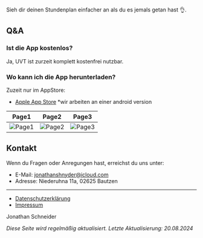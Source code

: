 Sieh dir deinen Stundenplan einfacher an als du es jemals getan hast 👌.

## Q&A

### Ist die App kostenlos?

Ja, UVT ist zurzeit komplett kostenfrei nutzbar.

### Wo kann ich die App herunterladen?

Zuzeit nur im AppStore:
- [Apple App Store](https://apps.apple.com/app/uvt-stundenplan/id6651827711)
*wir arbeiten an einer android version

| Page1 | Page2 | Page3 |
| -------- | ------- | ------- |
|![Page1](https://is2-ssl.mzstatic.com/image/thumb/PurpleSource211/v4/b1/c5/d1/b1c5d10b-d721-6c9b-fad0-271d2c7534be/9bf3b40d-b36c-43bc-85b0-709880d197ac_Page1.jpg/0x0ss.png)|![Page2](https://is2-ssl.mzstatic.com/image/thumb/PurpleSource221/v4/7f/8a/6f/7f8a6f42-292a-c90d-34f8-71fb42cec7d0/e4bb8867-7888-40fd-b10a-5e30a292eb9d_Page2.jpg/0x0ss.png)|![Page3](https://is2-ssl.mzstatic.com/image/thumb/PurpleSource221/v4/b4/5c/ac/b45cac0a-e97f-0154-ca43-af6eaa998468/a47e4597-fd4b-4d48-963b-262948d01e68_Page3.jpg/0x0ss.png)|

## Kontakt

Wenn du Fragen oder Anregungen hast, erreichst du uns unter:

- E-Mail: [jonathanshnyder@icloud.com](mailto:jonathanshnyder@icloud.com)
- Adresse: Niederuhna 11a, 02625 Bautzen

---

- [Datenschutzerklärung](privacy-policy.html)
- [Impressum](impressum.html)

Jonathan Schneider

*Diese Seite wird regelmäßig aktualisiert. Letzte Aktualisierung: 20.08.2024*
